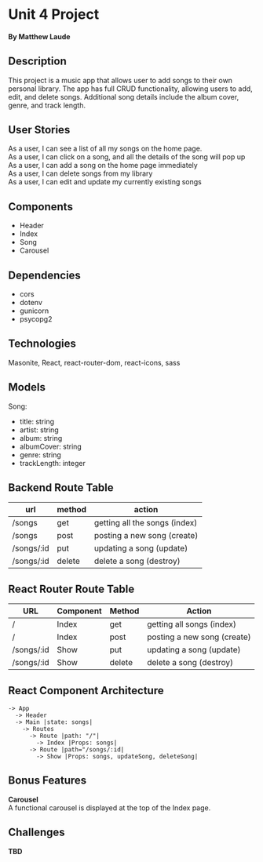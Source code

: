 # Unit 4 Project
#### By Matthew Laude

## Description
This project is a music app that allows user to add songs to their own personal library. The app has full CRUD functionality, allowing users to add, edit, and delete songs. Additional song details include the album cover, genre, and track length. 

## User Stories
As a user, I can see a list of all my songs on the home page. \
As a user, I can click on a song, and all the details of the song will pop up \
As a user, I can add a song on the home page immediately \
As a user, I can delete songs from my library \
As a user, I can edit and update my currently existing songs

## Components
- Header
- Index
- Song
- Carousel

## Dependencies
- cors
- dotenv
- gunicorn
- psycopg2

## Technologies
Masonite, React, react-router-dom, react-icons, sass

## Models
Song:
- title: string
- artist: string
- album: string
- albumCover: string
- genre: string
- trackLength: integer

## Backend Route Table 
| url | method | action |
|-----|--------|--------|
| /songs | get | getting all the songs (index)||
| /songs | post | posting a new song (create) |
| /songs/:id | put | updating a song (update) |
| /songs/:id | delete | delete a song (destroy) |

## React Router Route Table
| URL | Component | Method | Action |
|-----|-----------|--------|--------|
| / | Index | get | getting all songs (index)||
| / | Index | post | posting a new song (create) |
| /songs/:id | Show | put | updating a song (update) |
| /songs/:id | Show | delete | delete a song (destroy) |

## React Component Architecture
```
-> App
  -> Header
  -> Main |state: songs|
    -> Routes
      -> Route |path: "/"|
        -> Index |Props: songs|
      -> Route |path="/songs/:id|
        -> Show |Props: songs, updateSong, deleteSong|
```

## Bonus Features
**Carousel** \
A functional carousel is displayed at the top of the Index page.

## Challenges
**TBD**
